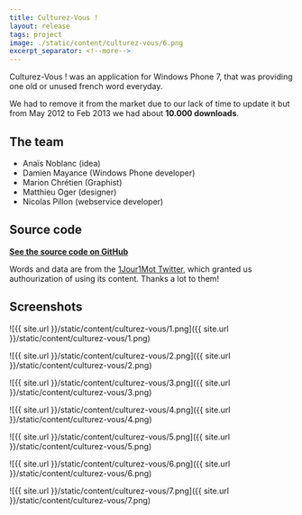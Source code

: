 ```yaml
---
title: Culturez-Vous !
layout: release
tags: project
image: ./static/content/culturez-vous/6.png
excerpt_separator: <!--more-->
---
```


Culturez-Vous ! was an application for Windows Phone 7, that was providing one old or unused french word everyday.

We had to remove it from the market due to our lack of time to update it but from May 2012 to Feb 2013 we had about **10.000 downloads**.

 <!--more-->

## The team

- Anaïs Noblanc (idea)
- Damien Mayance (Windows Phone developer)
- Marion Chrétien (Graphist)
- Matthieu Oger (designer)
- Nicolas Pillon (webservice developer)

## Source code

**[See the source code on GitHub](https://github.com/Valryon/Culturez-Vous/tree/master/app/wp7)**

Words and data are from the [1Jour1Mot Twitter](http://twitter.com/1Jour1Mot), which granted us authourization of using its content. Thanks a lot to them!

## Screenshots

![{{ site.url }}/static/content/culturez-vous/1.png]({{ site.url }}/static/content/culturez-vous/1.png)

![{{ site.url }}/static/content/culturez-vous/2.png]({{ site.url }}/static/content/culturez-vous/2.png)

![{{ site.url }}/static/content/culturez-vous/3.png]({{ site.url }}/static/content/culturez-vous/3.png)

![{{ site.url }}/static/content/culturez-vous/4.png]({{ site.url }}/static/content/culturez-vous/4.png)

![{{ site.url }}/static/content/culturez-vous/5.png]({{ site.url }}/static/content/culturez-vous/5.png)

![{{ site.url }}/static/content/culturez-vous/6.png]({{ site.url }}/static/content/culturez-vous/6.png)

![{{ site.url }}/static/content/culturez-vous/7.png]({{ site.url }}/static/content/culturez-vous/7.png)
